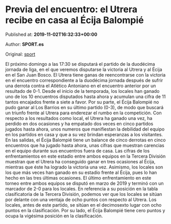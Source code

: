 
# Previa del encuentro: el Utrera recibe en casa al Écija Balompié

Published at: **2019-11-02T16:32:33+00:00**

Author: **SPORT.es**

Original: [sport](https://www.sport.es/es/noticias/tercera-division/previa-del-encuentro-el-utrera-recibe-en-casa-al-ecija-balompie-7711734)

El próximo domingo a las 17:30 se disputará el partido de la duodécima jornada de liga, en el que veremos disputarse la victoria al Utrera y al Écija en el San Juan Bosco.
El Utrera tiene ganas de reencontrarse con la victoria en el encuentro correspondiente a la duodécima jornada después de sufrir una derrota contra el Atlético Antoniano en el encuentro anterior por un resultado de 0-1. Desde el inicio de la temporada, los locales han ganado uno de los 10 encuentros disputados hasta ahora y acumulan una cifra de 11 tantos encajados frente a siete a favor.
Por su parte, el Écija Balompié no pudo ganar al Los Barrios en su último partido (0-3), de modo que buscará un triunfo frente al Utrera para enderezar el rumbo en la competición.
Con respecto a los resultados como local, el Utrera ha ganado una vez, ha perdido en dos ocasiones y ha empatado dos veces en cinco partidos jugados hasta ahora, unos numeros que manifiestan la debilidad del equipo en los partidos en casa y que a su vez brindan esperanzas a los visitantes. En las salidas, el Écija Balompié tiene un balance de cinco derrotas en cinco encuentros que ha jugado hasta ahora, unas cifras que muestran carencias en el equipo durante sus encuentros fuera de casa.
Las cifras de los enfrentamientos en este estadio entre ambos equipos en la Tercera División muestran que el Utrera ha conseguido ganar en tres ocasiones al Écija, mientras que éste ha logrado la victoria una vez. Asimismo, los locales son los que más veces han ganado en su estadio frente al Écija, pues lo han hecho en las tres últimas ocasiones. El último enfrentamiento en este torneo entre ambos equipos se disputó en marzo de 2019 y terminó con un marcador de 2-0 para los locales.
En referencia a su posición en la tabla clasificatoria de la Tercera División, podemos ver que los locales se sitúan por delante con una ventaja de ocho puntos con respecto al Utrera. Los locales, antes de este partido, se sitúan en el decimosexto lugar con ocho puntos en la clasificación. Por su lado, el Écija Balompié tiene cero puntos y ocupa la vigésima posición en la clasificación.
